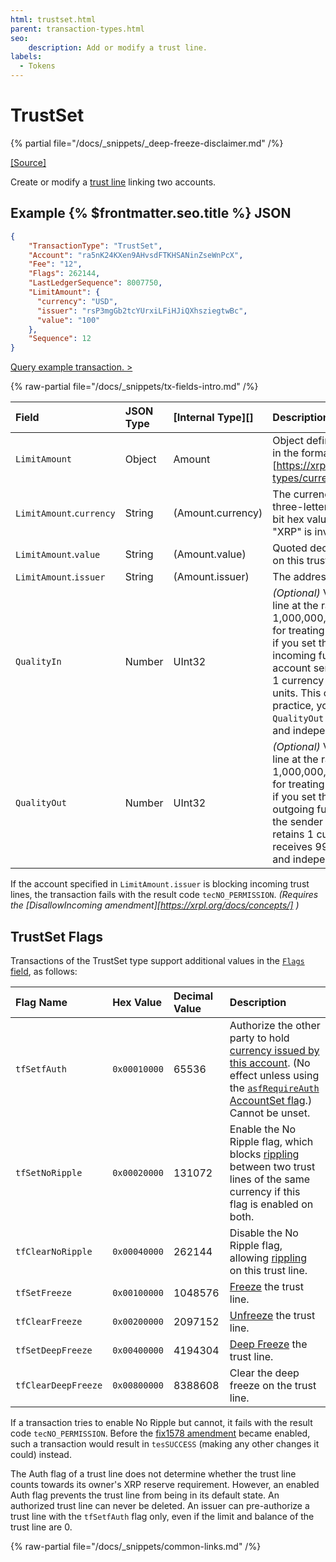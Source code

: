 ```yaml
---
html: trustset.html
parent: transaction-types.html
seo:
    description: Add or modify a trust line.
labels:
  - Tokens
---
```

# TrustSet
{% partial file="/docs/_snippets/_deep-freeze-disclaimer.md" /%}


[[Source]](https://github.com/XRPLF/rippled/blob/develop/src/xrpld/app/tx/detail/SetTrust.cpp "Source")

Create or modify a [trust line](https://xrpl.org/docs/concepts/tokens/fungible-tokens) linking two accounts.

## Example {% $frontmatter.seo.title %} JSON

```json
{
    "TransactionType": "TrustSet",
    "Account": "ra5nK24KXen9AHvsdFTKHSANinZseWnPcX",
    "Fee": "12",
    "Flags": 262144,
    "LastLedgerSequence": 8007750,
    "LimitAmount": {
      "currency": "USD",
      "issuer": "rsP3mgGb2tcYUrxiLFiHJiQXhsziegtwBc",
      "value": "100"
    },
    "Sequence": 12
}
```

[Query example transaction. >](https://xrpl.org/resources/dev-tools/websocket-api-tool?server=wss%3A%2F%2Fxrplcluster.com%2F&req=%7B%22id%22%3A%22example_TrustSet%22%2C%22command%22%3A%22tx%22%2C%22transaction%22%3A%228566673ECD0A9731C516906E5D2F47129C5C13713602140733831A56CEAE1A05%22%2C%22binary%22%3Afalse%7D)

{% raw-partial file="/docs/_snippets/tx-fields-intro.md" /%}
<!--{# fix md highlighting_ #}-->

| Field                    | JSON Type | [Internal Type][] | Description       |
|:-------------------------|:----------|:------------------|:------------------|
| `LimitAmount`            | Object    | Amount            | Object defining the trust line to create or modify, in the format of a [Currency Amount][https://xrpl.org/docs/references/protocol/data-types/currency-formats#xrp-amounts]. |
| `LimitAmount`.`currency` | String    | (Amount.currency) | The currency to this trust line applies to, as a three-letter [ISO 4217 Currency Code](https://www.xe.com/iso4217.php) or a 160-bit hex value according to [currency format](https://xrpl.org/docs/references/protocol/data-types/currency-formats). "XRP" is invalid. |
| `LimitAmount`.`value`    | String    | (Amount.value)    | Quoted decimal representation of the limit to set on this trust line. |
| `LimitAmount`.`issuer`   | String    | (Amount.issuer)   | The address of the account to extend trust to. |
| `QualityIn`              | Number    | UInt32            | _(Optional)_ Value incoming balances on this trust line at the ratio of this number per 1,000,000,000 units. A value of `0` is shorthand for treating balances at face value. For example, if you set the value to 10,000,000, 1% of incoming funds remain with the sender. If an account sends 100 currency, the sender retains 1 currency unit and the destination receives 99 units. This option is included for parity: in practice, you are much more likely to set a `QualityOut` value. Note that this fee is separate and independent from token transfer fees. |
| `QualityOut`             | Number    | UInt32            | _(Optional)_ Value outgoing balances on this trust line at the ratio of this number per 1,000,000,000 units. A value of `0` is shorthand for treating balances at face value.  For example, if you set the value to 10,000,000, 1% of outgoing funds would remain with the issuer.  If the sender sends 100 currency units, the issuer retains 1 currency unit and the destination receives 99 units. Note that this fee is separate and independent from token transfer fees. |

If the account specified in `LimitAmount.issuer` is blocking incoming trust lines, the transaction fails with the result code `tecNO_PERMISSION`. _(Requires the [DisallowIncoming amendment][https://xrpl.org/docs/concepts/] )_


## TrustSet Flags

Transactions of the TrustSet type support additional values in the [`Flags` field](https://xrpl.org/docs/references/protocol/transactions/common-fields#flags-field), as follows:

| Flag Name         | Hex Value    | Decimal Value | Description               |
|:------------------|:-------------|:--------------|:--------------------------|
| `tfSetfAuth`      | `0x00010000` | 65536         | Authorize the other party to hold [currency issued by this account](https://xrpl.org/docs/concepts/tokens). (No effect unless using the [`asfRequireAuth` AccountSet flag](https://xrpl.org/docs/references/protocol/transactions/types/accountset#accountset-flags).) Cannot be unset. |
| `tfSetNoRipple`   | `0x00020000` | 131072        | Enable the No Ripple flag, which blocks [rippling](https://xrpl.org/docs/concepts/tokens/fungible-tokens/rippling) between two trust lines of the same currency if this flag is enabled on both. |
| `tfClearNoRipple` | `0x00040000` | 262144        | Disable the No Ripple flag, allowing [rippling](https://xrpl.org/docs/concepts/tokens/fungible-tokens/rippling) on this trust line. |
| `tfSetFreeze`     | `0x00100000` | 1048576       | [Freeze](https://xrpl.org/docs/concepts/tokens/fungible-tokens/freezes) the trust line. |
| `tfClearFreeze`   | `0x00200000` | 2097152       | [Unfreeze](https://xrpl.org/docs/concepts/tokens/fungible-tokens/freezes) the trust line. |
| `tfSetDeepFreeze` | `0x00400000` | 4194304       | [Deep Freeze](../deep-freeze.md) the trust line. |
| `tfClearDeepFreeze` | `0x00800000` | 8388608     | Clear the deep freeze on the trust line. |

If a transaction tries to enable No Ripple but cannot, it fails with the result code `tecNO_PERMISSION`. Before the [fix1578 amendment](https://xrpl.org/resources/known-amendments#fix1578) became enabled, such a transaction would result in `tesSUCCESS` (making any other changes it could) instead.

The Auth flag of a trust line does not determine whether the trust line counts towards its owner's XRP reserve requirement. However, an enabled Auth flag prevents the trust line from being in its default state. An authorized trust line can never be deleted. An issuer can pre-authorize a trust line with the `tfSetfAuth` flag only, even if the limit and balance of the trust line are 0.

{% raw-partial file="/docs/_snippets/common-links.md" /%}
